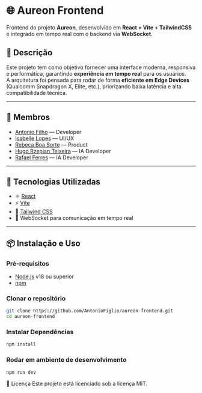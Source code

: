 # 🌐 Aureon Frontend

Frontend do projeto **Aureon**, desenvolvido em **React + Vite + TailwindCSS** e integrado em tempo real com o backend via **WebSocket**.

## 📖 Descrição

Este projeto tem como objetivo fornecer uma interface moderna, responsiva e performática, garantindo **experiência em tempo real** para os usuários.  
A arquitetura foi pensada para rodar de forma **eficiente em Edge Devices** (Qualcomm Snapdragon X, Elite, etc.), priorizando baixa latência e alta compatibilidade técnica.

---

## 👥 Membros

- [Antonio Filho](https://www.linkedin.com/in/antoniofiglio/) —  Developer
- [Isabelle Lopes](https://www.linkedin.com/in/isabelle-da-costa-lopes-198978305/) — UI/UX
- [Rebeca Boa Sorte](https://www.linkedin.com/in/rebecaboasorte/) — Product
- [Hugo Rzepian Teixeira](https://www.linkedin.com/in/hugo-rzepian-teixeira-56b963a4/) — IA Developer
- [Rafael Ferres](https://www.linkedin.com/in/rafael-ferres/) — IA  Developer

---

## 🚀 Tecnologias Utilizadas

- ⚛️ [React](https://react.dev/)
- ⚡ [Vite](https://vitejs.dev/)
- 🎨 [Tailwind CSS](https://tailwindcss.com/)
- 🔌 WebSocket para comunicação em tempo real

---

## 📦 Instalação e Uso

### Pré-requisitos
- [Node.js](https://nodejs.org/) v18 ou superior
- [npm](https://www.npmjs.com/)

### Clonar o repositório
```bash
git clone https://github.com/AntonioFiglio/aureon-frontend.git
cd aureon-frontend
```


### Instalar Dependências
```bash
npm install
```

### Rodar em ambiente de desenvolvimento
```bash
npm run dev
```

📄 Licença
Este projeto está licenciado sob a licença MIT.